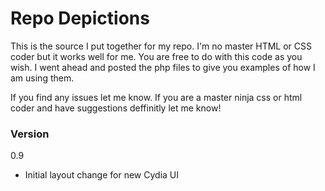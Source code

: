 # Repo Depictions

This is the source I put together for my repo. I'm no master HTML or CSS coder but it works well for me. You are free to do with this code as you wish. I went ahead and posted the php files to give you examples of how I am using them.

If you find any issues let me know. If you are a master ninja css or html coder and have suggestions deffinitly let me know!

### Version
0.9
 - Initial layout change for new Cydia UI
